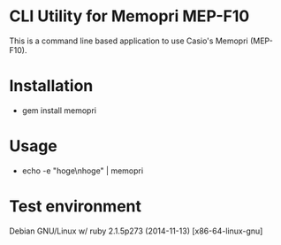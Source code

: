 # CLI Utility for Memopri MEP-F10

This is a command line based application to use Casio's Memopri (MEP-F10).

# Installation

* gem install memopri

# Usage

* echo -e "hoge\nhoge" | memopri

# Test environment

Debian GNU/Linux w/ ruby 2.1.5p273 (2014-11-13) [x86-64-linux-gnu]
